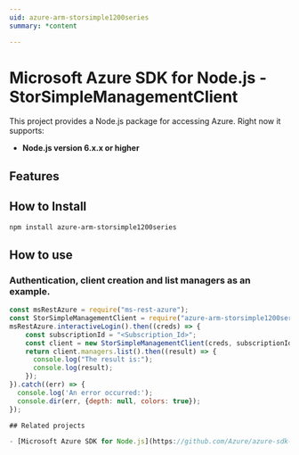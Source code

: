 ```yaml
---
uid: azure-arm-storsimple1200series
summary: *content

---
```

# Microsoft Azure SDK for Node.js - StorSimpleManagementClient
This project provides a Node.js package for accessing Azure. Right now it supports:
- **Node.js version 6.x.x or higher**

## Features


## How to Install

```bash
npm install azure-arm-storsimple1200series
```

## How to use

### Authentication, client creation and list managers as an example.

```javascript
const msRestAzure = require("ms-rest-azure");
const StorSimpleManagementClient = require("azure-arm-storsimple1200series");
msRestAzure.interactiveLogin().then((creds) => {
    const subscriptionId = "<Subscription_Id>";
    const client = new StorSimpleManagementClient(creds, subscriptionId);
    return client.managers.list().then((result) => {
      console.log("The result is:");
      console.log(result);
    });
}).catch((err) => {
  console.log('An error occurred:');
  console.dir(err, {depth: null, colors: true});
});

## Related projects

- [Microsoft Azure SDK for Node.js](https://github.com/Azure/azure-sdk-for-node)
